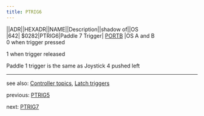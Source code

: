 ```yaml
---
title: PTRIG6
---
```

||ADR||HEXADR||NAME||Description||shadow of||OS  
|642| $0282|PTRIG6|Paddle 7 Trigger| [PORTB](../PORTB/index.md) |OS A and B  
0 when trigger pressed  
  
1 when trigger released  
  
Paddle 1 trigger is the same as Joystick 4 pushed left  
  
---
see also: [Controller topics](../Controller_topics/index.md), [Latch triggers](../GRACTL/index.md)  
  
previous: [PTRIG5](../PTRIG5/index.md)  
  
next: [PTRIG7](../PTRIG7/index.md)  
